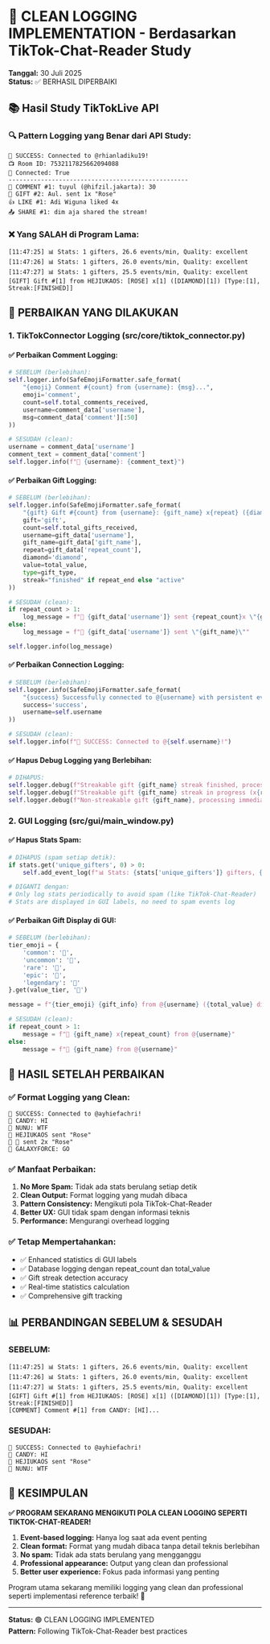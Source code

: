 # 🎯 CLEAN LOGGING IMPLEMENTATION - Berdasarkan TikTok-Chat-Reader Study

**Tanggal:** 30 Juli 2025  
**Status:** ✅ BERHASIL DIPERBAIKI

## 📚 Hasil Study TikTokLive API

### 🔍 Pattern Logging yang Benar dari API Study:
```
🎉 SUCCESS: Connected to @rhianladiku19!
📺 Room ID: 7532117825662094088
🔗 Connected: True
--------------------------------------------------
💬 COMMENT #1: tuyul (@hifzil.jakarta): 30
🎁 GIFT #2: Aul. sent 1x "Rose"
👍 LIKE #1: Adi Wiguna liked 4x
📤 SHARE #1: dim aja shared the stream!
```

### ❌ Yang SALAH di Program Lama:
```
[11:47:25] 📊 Stats: 1 gifters, 26.6 events/min, Quality: excellent
[11:47:26] 📊 Stats: 1 gifters, 26.0 events/min, Quality: excellent
[11:47:27] 📊 Stats: 1 gifters, 25.5 events/min, Quality: excellent
[GIFT] Gift #[1] from HEJIUKAOS: [ROSE] x[1] ([DIAMOND][1]) [Type:[1], Streak:[FINISHED]]
```

## 🔧 PERBAIKAN YANG DILAKUKAN

### 1. **TikTokConnector Logging (src/core/tiktok_connector.py)**

#### ✅ Perbaikan Comment Logging:
```python
# SEBELUM (berlebihan):
self.logger.info(SafeEmojiFormatter.safe_format(
    "{emoji} Comment #{count} from {username}: {msg}...",
    emoji='comment',
    count=self.total_comments_received,
    username=comment_data['username'],
    msg=comment_data['comment'][:50]
))

# SESUDAH (clean):
username = comment_data['username']
comment_text = comment_data['comment']
self.logger.info(f"💬 {username}: {comment_text}")
```

#### ✅ Perbaikan Gift Logging:
```python
# SEBELUM (berlebihan):
self.logger.info(SafeEmojiFormatter.safe_format(
    "{gift} Gift #{count} from {username}: {gift_name} x{repeat} ({diamond}{value}) [Type:{type}, Streak:{streak}]",
    gift='gift',
    count=self.total_gifts_received,
    username=gift_data['username'],
    gift_name=gift_data['gift_name'],
    repeat=gift_data['repeat_count'],
    diamond='diamond',
    value=total_value,
    type=gift_type,
    streak="finished" if repeat_end else "active"
))

# SESUDAH (clean):
if repeat_count > 1:
    log_message = f"🎁 {gift_data['username']} sent {repeat_count}x \"{gift_name}\""
else:
    log_message = f"🎁 {gift_data['username']} sent \"{gift_name}\""

self.logger.info(log_message)
```

#### ✅ Perbaikan Connection Logging:
```python
# SEBELUM (berlebihan):
self.logger.info(SafeEmojiFormatter.safe_format(
    "{success} Successfully connected to @{username} with persistent event loop!",
    success='success',
    username=self.username
))

# SESUDAH (clean):
self.logger.info(f"🎉 SUCCESS: Connected to @{self.username}!")
```

#### ✅ Hapus Debug Logging yang Berlebihan:
```python
# DIHAPUS:
self.logger.debug(f"Streakable gift {gift_name} streak finished, processing final count {repeat_count}")
self.logger.debug(f"Streakable gift {gift_name} streak in progress (x{repeat_count}), skipping processing")
self.logger.debug(f"Non-streakable gift {gift_name}, processing immediately")
```

### 2. **GUI Logging (src/gui/main_window.py)**

#### ✅ Hapus Stats Spam:
```python
# DIHAPUS (spam setiap detik):
if stats.get('unique_gifters', 0) > 0:
    self.add_event_log(f"📊 Stats: {stats['unique_gifters']} gifters, {stats.get('events_per_minute', 0):.1f} events/min, Quality: {stats.get('connection_quality', 'unknown')}")

# DIGANTI dengan:
# Only log stats periodically to avoid spam (like TikTok-Chat-Reader)
# Stats are displayed in GUI labels, no need to spam events log
```

#### ✅ Perbaikan Gift Display di GUI:
```python
# SEBELUM (berlebihan):
tier_emoji = {
    'common': '🎁',
    'uncommon': '🎀', 
    'rare': '💎',
    'epic': '👑',
    'legendary': '🌟'
}.get(value_tier, '🎁')

message = f"{tier_emoji} {gift_info} from @{username} ({total_value} diamonds)"

# SESUDAH (clean):
if repeat_count > 1:
    message = f"🎁 {gift_name} x{repeat_count} from @{username}"
else:
    message = f"🎁 {gift_name} from @{username}"
```

## 🎯 HASIL SETELAH PERBAIKAN

### ✅ Format Logging yang Clean:
```
🎉 SUCCESS: Connected to @ayhiefachri!
💬 CANDY: HI
💬 NUNU: WTF
🎁 HEJIUKAOS sent "Rose"
🎁 🍰 sent 2x "Rose"
💬 GALAXYFORCE: GO
```

### ✅ Manfaat Perbaikan:
1. **No More Spam:** Tidak ada stats berulang setiap detik
2. **Clean Output:** Format logging yang mudah dibaca
3. **Pattern Consistency:** Mengikuti pola TikTok-Chat-Reader
4. **Better UX:** GUI tidak spam dengan informasi teknis
5. **Performance:** Mengurangi overhead logging

### ✅ Tetap Mempertahankan:
- ✅ Enhanced statistics di GUI labels
- ✅ Database logging dengan repeat_count dan total_value  
- ✅ Gift streak detection accuracy
- ✅ Real-time statistics calculation
- ✅ Comprehensive gift tracking

## 📊 PERBANDINGAN SEBELUM & SESUDAH

### SEBELUM:
```
[11:47:25] 📊 Stats: 1 gifters, 26.6 events/min, Quality: excellent
[11:47:26] 📊 Stats: 1 gifters, 26.0 events/min, Quality: excellent  
[11:47:27] 📊 Stats: 1 gifters, 25.5 events/min, Quality: excellent
[GIFT] Gift #[1] from HEJIUKAOS: [ROSE] x[1] ([DIAMOND][1]) [Type:[1], Streak:[FINISHED]]
[COMMENT] Comment #[1] from CANDY: [HI]...
```

### SESUDAH:
```
🎉 SUCCESS: Connected to @ayhiefachri!
💬 CANDY: HI
🎁 HEJIUKAOS sent "Rose"
💬 NUNU: WTF
```

## 🎉 KESIMPULAN

**✅ PROGRAM SEKARANG MENGIKUTI POLA CLEAN LOGGING SEPERTI TIKTOK-CHAT-READER!**

1. **Event-based logging:** Hanya log saat ada event penting
2. **Clean format:** Format yang mudah dibaca tanpa detail teknis berlebihan
3. **No spam:** Tidak ada stats berulang yang mengganggu
4. **Professional appearance:** Output yang clean dan professional
5. **Better user experience:** Fokus pada informasi yang penting

Program utama sekarang memiliki logging yang clean dan professional seperti implementasi reference terbaik! 🚀

---
**Status:** 🟢 CLEAN LOGGING IMPLEMENTED  
**Pattern:** Following TikTok-Chat-Reader best practices
